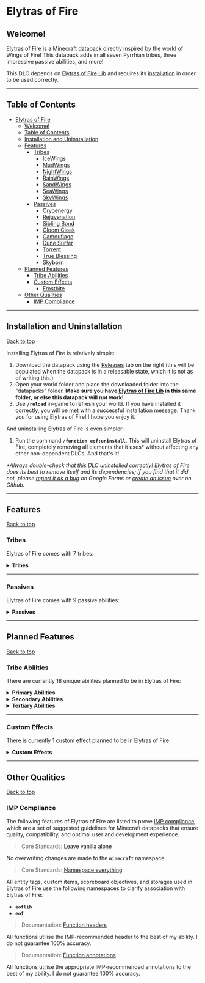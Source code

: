 # Elytras of Fire

## Welcome!

Elytras of Fire is a Minecraft datapack directly inspired by the world of Wings of Fire! This datapack adds in all seven Pyrrhian tribes, three impressive passive abilities, and more!

This DLC depends on [Elytras of Fire Lib](https://github.com/iHeronGH/Elytras-of-Fire-Lib) and requires its [installation](#installation-and-uninstallation) in order to be used correctly.

---

## Table of Contents

- [Elytras of Fire](#elytras-of-fire)
  - [Welcome!](#welcome)
  - [Table of Contents](#table-of-contents)
  - [Installation and Uninstallation](#installation-and-uninstallation)
  - [Features](#features)
    - [Tribes](#tribes)
      - [IceWings](#icewings)
      - [MudWings](#mudwings)
      - [NightWings](#nightwings)
      - [RainWings](#rainwings)
      - [SandWings](#sandwings)
      - [SeaWings](#seawings)
      - [SkyWings](#skywings)
    - [Passives](#passives)
      - [Cryoenergy](#cryoenergy)
      - [Rejuvenation](#rejuvenation)
      - [Sibling Bond](#sibling-bond)
      - [Gloom Cloak](#gloom-cloak)
      - [Camouflage](#camouflage)
      - [Dune Surfer](#dune-surfer)
      - [Torrent](#torrent)
      - [True Blessing](#true-blessing)
      - [Skyborn](#skyborn)
  - [Planned Features](#planned-features)
    - [Tribe Abilities](#tribe-abilities)
    - [Custom Effects](#custom-effects)
      - [Frostbite](#frostbite)
  - [Other Qualities](#other-qualities)
    - [IMP Compliance](#imp-compliance)

---

## Installation and Uninstallation

[Back to top](#)

Installing Elytras of Fire is relatively simple:

1. Download the datapack using the [Releases](https://github.com/iHeronGH/Elytras-of-Fire/releases) tab on the right (this will be populated when the datapack is in a releasable state, which it is not as of writing this.)
2. Open your world folder and place the downloaded folder into the "datapacks" folder. **Make sure you have [Elytras of Fire Lib](https://github.com/iHeronGH/Elytras-of-Fire-Lib) in this same folder, or else this datapack will not work!**
3. Use **`/reload`** in-game to refresh your world. If you have installed it correctly, you will be met with a successful installation message. Thank you for using Elytras of Fire! I hope you enjoy it.

And uninstalling Elytras of Fire is even simpler:

1. Run the command **`/function eof:uninstall`**. This will uninstall Elytras of Fire, completely removing all elements that it uses\* without affecting any other non-dependent DLCs. And that's it!

 *\*Always double-check that this DLC uninstalled correctly! Elytras of Fire does its best to remove itself and its dependencies; if you find that it did not, please [report it as a bug](https://docs.google.com/forms/d/e/1FAIpQLSfm4wEvcERhBCxIhuzV7Gi4yX_sYCBn8zpUE2acBfyOEFW7OA/viewform?usp=sf_link) on Google Forms or [create an issue](https://github.com/iHeronGH/Elytras-of-Fire/issues) over on Github.*

---

## Features

[Back to top](#)

### Tribes

Elytras of Fire comes with 7 tribes:

<details>

**<summary> Tribes </summary>**

[Back to top](#)

#### IceWings

> *"The IceWings are pristine with respect to both their appearance and their battle prowess. Cruel, serrated claws and their unique frost breath make this tribe nightmarish to combat, especially in the frigid lands they call home."*
> *\- H*

Passive Abilities: [Cryoenergy](#cryoenergy)<br>
Primary Ability: [Frost Breath](#tribe-abilities)<br>
Secondary Ability: [Serrated Strike](#tribe-abilities)<br>
Tertiary Ability: [Icicle Incision](#tribe-abilities)

Innate Attributes:

- Strength 2
- Speed 1

#### MudWings

> *"The MudWings are an impressive tribe. From their exceptional fire breath and strong muscles to their ability to last impossible lengths of time underwater, their massive power is unbiased to any environment."*
> *\- H*

Passive Abilities: [Rejuvenation](#rejuvenation), [Sibling Bond](#sibling-bond)<br>
Primary Ability: [Flame Breath](#tribe-abilities)<br>
Secondary Ability: [Terrashock](#tribe-abilities)<br>
Tertiary Ability: [Mud Swipe](#tribe-abilities)

Innate Attributes:

- Strength 2
- Speed 1 while submerged in water

#### NightWings

> *"The NightWings are beasts of the night. By either illuminating their surroundings with their brilliant flames or by utilizing their powerful night vision, they traverse the moonlit landscapes under the guise of shadows."*
> *\- H*

Passive Abilities: [Gloom Cloak](#gloom-cloak)<br>
Primary Ability: [Flame Breath](#tribe-abilities)<br>
Secondary Ability: [Shade Shackle](#tribe-abilities)<br>
Tertiary Ability: [Premonition](#tribe-abilities)

Innate Attributes:

- Speed 1
- Strength 1
- Night Vision
- Invisibility at night while sneaking

#### RainWings

> *"The RainWings are, at least chromatically, the most brilliant of the Pyrrhian tribes. When paired with their extremely lethal venom, the ability to camouflage grants them amazing advantages over their enemies."*
> *\- H*

Passive Abilities: [Camouflage](#camouflage)<br>
Primary Ability: [Venom Shot](#tribe-abilities)<br>
Secondary Ability: [Overgrowth](#tribe-abilities)<br>
Tertiary Ability: [Soul Sap](#tribe-abilities)

Innate Attributes:

- Speed 2

#### SandWings

> *"The SandWings are fiercely precise and swift, finding value in clean and brutal strikes. The venomous barbs located on the end of their tail can kill insanely quick, and their embers scorch the ground like the desert sun."*
> *\- H*

Passive Abilities: [Dune Surfer](#dune-surfer)<br>
Primary Ability: [Flame Breath](#tribe-abilities)<br>
Secondary Ability: [Desert Storm](#tribe-abilities)<br>
Tertiary Ability: [Toxin Slash](#tribe-abilities)

Innate Attributes:

- Speed 1
- Strength 1

#### SeaWings

> *"The SeaWings are the uncontested rulers of the seas. Their keen eyes allow them to see in the dark, and over many millenia have adapted glowing scales, strong tails, gills, and webbed talons. No attack on the SeaWings has gone without heavy loss."*
> *\- H*

Passive Abilities: [Torrent](#torrent), [True Blessing](#true-blessing)<br>
Primary Ability: [Tidal Wave](#tribe-abilities)<br>
Secondary Ability: [Ocean's Blessing](#tribe-abilities)<br>
Tertiary Ability: [Tail Flail](#tribe-abilities)

Innate Attributes:

- Night Vision
- Conduit Power in water
- Speed 2 while swimming

#### SkyWings

> *"The SkyWings are, undoubtedly, the most powerful fliers of all. Massive wings and a streamlined body contribute to the ludicrous speeds they achieve. Their lungs require less oxygen, meaning they can fly higher and exhale hotter embers."*
> *\- H*

Passive Abilities: [Skyborn](#skyborn)<br>
Primary Ability: [Flame Breath](#tribe-abilities)<br>
Secondary Ability: [Sky Surge](#tribe-abilities)<br>
Tertiary Ability: [Spark Punch](#tribe-abilities)

Innate Attributes:

- Speed 3
- Strength 1

</details>

---

### Passives

Elytras of Fire comes with 9 passive abilities:

<details>

**<summary> Passives </summary>**

[Back to top](#)

#### Cryoenergy

Cryoenergy is an [IceWing](#icewings) passive ability. It gives variable levels of Speed depending on the type of block the user is standing on.

| Level |  Activation   |    Effect    | Charge Duration | Cooldown |
| :---: | :-----------: | :----------: | :-------------: | :------: |
|   1   | Stand on ice  | Speed 2 (1s) |       ---       |   ---    |
|   2   | Stand on snow | Speed 3 (1s) |       ---       |   ---    |

#### Rejuvenation

Rejuvenation is a [MudWing](#mudwings) passive ability. It allows the user improved breath underwater along with providing lengthy Regeneration and Speed buffs when charged in muddy areas.

| Level |                                 Activation                                  |                                     Effect                                      | Charge Duration | Cooldown |
| :---: | :-------------------------------------------------------------------------: | :-----------------------------------------------------------------------------: | :-------------: | :------: |
|   1   | Charge [Terrashock](#tribe-abilities) while on an earthy block and in water | Speed 1 (5min)<br>Speed 2 when submerged in water (3s)<br>Regeneration 1 (5min) |       5s        |    3m    |
|   1   |                                 Enter water                                 |                          Water Breathing 1 (2min 30s)                           |       ---       |   ---    |

#### Sibling Bond

Sibling Bond is a [MudWing](#mudwings) passive ability. It gives variable levels of Speed depending on how many other MudWings are around the user and whether Rejuvenation is active.

| Level |                  Activation                  |    Effect    | Charge Duration | Cooldown |
| :---: | :------------------------------------------: | :----------: | :-------------: | :------: |
|   1   |              2 nearby MudWings               | Speed 1 (1s) |       ---       |   ---    |
|   1   | 2 nearby MudWings and Rejuvenation is active | Speed 2 (1s) |       ---       |   ---    |

#### Gloom Cloak

Gloom Cloak is a [NightWing](#nightwings) passive ability. It gives variable levels of Speed depending on the time of day.

| Level |                   Activation                   |      Effect       | Charge Duration | Cooldown |
| :---: | :--------------------------------------------: | :---------------: | :-------------: | :------: |
|   1   |         Time is between dusk and dawn          |   Speed 2 (1s)    |       ---       |   ---    |
|   2   |       Time is between sunset and sunrise       |   Speed 3 (1s)    |       ---       |   ---    |
|   2   | Sneak while time is between sunset and sunrise | Invisibility (1s) |       ---       |   ---    |

#### Camouflage

Camouflage is a [RainWing](#rainwings) passive ability. It gives Invisibility and increased Speed depending on the type of block the user is standing on or as the user sneaks around.

| Level |            Activation             |              Effect               | Charge Duration | Cooldown |
| :---: | :-------------------------------: | :-------------------------------: | :-------------: | :------: |
|   1   | Sneak *or* stand on a flora block | Speed 3 (1s)<br>Invisibility (1s) |       ---       |   ---    |

#### Dune Surfer

Dune Surfer is a [SandWing](#sandwings) passive ability. It gives increased Speed depending on the type of block the user is standing on while allowing the user to thrive on less food.

| Level |        Activation         |     Effect      | Charge Duration | Cooldown |
| :---: | :-----------------------: | :-------------: | :-------------: | :------: |
|   1   | Hunger is 4 bars or lower | Saturation (0s) |       ---       |   40s    |
|   1   |  Stand on a desert block  |  Speed 3 (1s)   |       ---       |   ---    |

#### Torrent

Torrent is a [SeaWing](#seawings) passive ability. It gives the user greater and greater Strength the lower their health is and has special interactions with certain abilities.

| Level |         Activation          |     Effect      | Charge Duration | Cooldown |
| :---: | :-------------------------: | :-------------: | :-------------: | :------: |
|   1   | Health is 7 hearts or lower | Strength 1 (1s) |       ---       |   ---    |
|   2   | Health is 4 hearts or lower | Strength 2 (1s) |       ---       |   ---    |

| Level |            Ability             |  Interaction   |
| :---: | :----------------------------: | :------------: |
|   1   | [Tidal Wave](#tribe-abilities) | Poison 2 (3s)  |
|   2   | [Tidal Wave](#tribe-abilities) | Poison 4 (3s)  |
|   2   | [Tail Flail](#tribe-abilities) | Blindness (7s) |

#### True Blessing

True Blessing is a [SeaWing](#seawings) passive ability. It gives the user vastly improved water movement speeds and a slight regeneration buff when charged under water.

| Level |                              Activation                              |                                               Effect                                                | Charge Duration | Cooldown |
| :---: | :------------------------------------------------------------------: | :-------------------------------------------------------------------------------------------------: | :-------------: | :------: |
|   1   | Charge [Ocean's Blessing](#tribe-abilities) while submerged in water | Dolphin's Grace (1s) while swimming<br>Speed 4 (4s) while swimming<br>Regeneration 1 (3s) every 15s |       5s        |   ---    |

#### Skyborn

Skyborn is a [SkyWing](#skywings) passive ability and has two parts to it. It gives the user the ability to jump extremely high when charged and can be activated mid-elytra flight to grant a short Regeneration buff.

| Level |      Activation      |        Effect        | Charge Duration | Cooldown |
| :---: | :------------------: | :------------------: | :-------------: | :------: |
|   1   |   Charge Sky Surge   | Jump Boost 10 (10s)  |       5s        |   ---    |
|   1   | Begin elytra gliding | Regeneration 2 (12s) |       ---       |   40s    |

</details>

---

## Planned Features

[Back to top](#)

### Tribe Abilities

There are currently 18 unique abilities planned to be in Elytras of Fire:

<details>

**<summary> Primary Abilities </summary>**

[Back to top](#)

|   Ability    |                                                 Tribes                                                 | Cooldown |     Activation      |          Self Effects           |                                                                                                                        Enemy Effects                                                                                                                         |
| :----------: | :----------------------------------------------------------------------------------------------------: | :------: | :-----------------: | :-----------------------------: | :----------------------------------------------------------------------------------------------------------------------------------------------------------------------------------------------------------------------------------------------------------: |
| Frost Breath |                                         [IceWings](#icewings)                                          |   10s    | Sneak + Right-click |               ---               |                                            ![Full Heart](images/full_heart.png)![Full Heart](images/full_heart.png)<br>[Frostbite](#frostbite) (∞)<br>Mining Fatigue 2 (5s)<br>Slowness 2 (5s)<br>Weakness 1 (5s)                                            |
| Flame Breath | [MudWings](#mudwings)<br>[NightWings](#nightwings)<br>[SandWings](#sandwings)<br>[SkyWings](#skywings) |   10s    | Sneak + Right-click | Removes [Frostbite](#frostbite) | **Against flammable enemies**:<br>![Full Heart](images/full_heart.png)![Quarter Heart](images/quarter_heart.png)<br>Ignites those hit<br>Removes [Frostbite](#frostbite)<br><br>**Against fireproof enemies**:<br>![Quarter Heart](images/quarter_heart.png) |
|  Venom Shot  |                                        [RainWings](#rainwings)                                         |   10s    | Sneak + Right-click |               ---               |                                                                                                                        Wither 3 (3s)                                                                                                                         |
|  Tidal Wave  |                                         [SeaWings](#seawings)                                          |   10s    | Sneak + Right-click |               ---               |                                    ![Full Heart](images/full_heart.png)<br>Mining Fatigue 1 (4s)<br>Slowness 1 (4s)<br><br>**[Torrent](#torrent) 1:**<br>Poison 2 (3s)<br><br>**[Torrent](#torrent) 2:**<br>Poison 4 (3s)                                    |

</details>

<details>

**<summary> Secondary Abilities </summary>**

[Back to top](#)

|     Ability      |          Tribes           | Cooldown | Activation  |                         Self Effects                         |                                Enemy Effects                                 |
| :--------------: | :-----------------------: | :------: | :---------: | :----------------------------------------------------------: | :--------------------------------------------------------------------------: |
| Serrated Strike  |   [IceWings](#icewings)   |   24s    | Right-click |              Strength 2 (10s)<br>Speed 1 (10s)               |                         [Frostbite](#frostbite) (∞)                          |
|    Terrashock    |   [MudWings](#mudwings)   |   24s    | Right-click | Absorption 1 (10s)<br>Resistance 1 (10s)<br>Strength 3 (10s) |                               Slowness 1 (6s)                                |
|  Shade Shackle   | [NightWings](#nightwings) |   ---    |    Hold     |              Blindness (2s)<br>Slowness 3 (1s)               | Blindness<br>Slowness 3 up to 6m away (2s)<br>Slowness 2 up to 10m away (1s) |
|    Overgrowth    |  [RainWings](#rainwings)  |   24s    | Right-click |             Resistance 2 (6s)<br>Slowness 2 (8s)             |                               Slowness 2 (8s)                                |
|   Desert Storm   |  [SandWings](#sandwings)  |   24s    | Right-click |              Strength 2 (10s)<br>Speed 3 (10s)               |                                Blindness (6s)                                |
| Ocean's Blessing |   [SeaWings](#seawings)   |   ---    |    Hold     |     Speed 2 in water (3s)<br>Speed 4 while swimming (3s)     |                                     ---                                      |
|    Sky Surge     |   [SkyWings](#skywings)   |   24s    | Right-click |             Strength 3 (8s)<br>Resistance 1 (8s)             |                                     ---                                      |

</details>

<details>

**<summary> Tertiary Abilities </summary>**

[Back to top](#)

|     Ability     |          Tribes           | Cooldown | Activation  |               Self Effects                |                                                              Enemy Effects                                                              |
| :-------------: | :-----------------------: | :------: | :---------: | :---------------------------------------: | :-------------------------------------------------------------------------------------------------------------------------------------: |
| Icicle Incision |   [IceWings](#icewings)   |   ---    |    Melee    |                    ---                    | **On Non-Frostbitten Enemies:**<br>Poison 3 (1s)<br><br>**On Frostbitten Enemies:**<br>Wither 2 (3s)<br>Removes [Frostbite](#frostbite) |
|    Mud Swipe    |   [MudWings](#mudwings)   |   12s    |    Melee    |                    ---                    |                                                   Slowness 1 (6s)<br>Weakness 1 (4s)                                                    |
|   Premonition   | [NightWings](#nightwings) |   20s    |    Melee    | Blocks all incoming<br>projectiles (10s)  |                                                                   ---                                                                   |
|    Soul Sap     |  [RainWings](#rainwings)  |   20s    |    Melee    |            Regeneration 3 (2s)            |                                                                   ---                                                                   |
|   Toxin Slash   |  [SandWings](#sandwings)  |   ---    |    Melee    |                    ---                    |                                                              Poison 1 (4s)                                                              |
|   Tail Flail    |   [SeaWings](#seawings)   |   12s    |    Melee    |                    ---                    |                                   Blindness (4s)<br><br>**[Torrent](#torrent) 2:**<br>Blindness (7s)                                    |
|   Spark Punch   |   [SkyWings](#skywings)   |   ---    |    Melee    | **Smite Mode:**<br>Increased attack rate  |                                 **Spark Mode:**<br>Ignites those hit<br>Removes [Frostbite](#frostbite)                                 |
|   Spark Punch   |   [SkyWings](#skywings)   |   ---    | Right-click | Toggles between Spark mode and Smite mode |                                                                   ---                                                                   |

</details>

---

### Custom Effects

There is currently 1 custom effect planned to be in Elytras of Fire:

<details>

**<summary> Custom Effects </summary>**

[Back to top](#)

#### Frostbite

Frostbite is a custom effect that doesn't do anything on its own; however, it has special interactions with other abilities.

|               Ability               | Level |            Interaction             |
| :---------------------------------: | :---: | :--------------------------------: |
|  [Frost Breath](#tribe-abilities)   |   1   |       Applies Frostbite (∞)        |
|  [Flame Breath](#tribe-abilities)   |   1   |         Removes Frostbite          |
| [Serrated Strike](#tribe-abilities) |   1   |       Applies Frostbite (∞)        |
| [Icicle Incision](#tribe-abilities) |   1   | Wither 2 (3s)<br>Removes Frostbite |

</details>

---

## Other Qualities

[Back to top](#)

### IMP Compliance

The following features of Elytras of Fire are listed to prove [IMP compliance](https://github.com/Arcensoth/imp-spec), which are a set of suggested guidelines for Minecraft datapacks that ensure quality, compatibility, and optimal user and development experience.

> Core Standards: [Leave vanilla alone](https://github.com/Arcensoth/imp-spec/blob/master/docs/imp_core.md#1-leave-vanilla-alone)

No overwriting changes are made to the **`minecraft`** namespace.

> Core Standards: [Namespace everything](https://github.com/Arcensoth/imp-spec/blob/master/docs/imp_core.md#2-namespace-everything)

All entity tags, custom items, scoreboard objectives, and storages used in Elytras of Fire use the following namespaces to clarify association with Elytras of Fire:

- **`eoflib`**
- **`eof`**

> Documentation: [Function headers](https://github.com/Arcensoth/imp-spec/blob/master/docs/imp_doc.md#function-headers)

All functions utilise the IMP-recommended header to the best of my ability. I do not guarantee 100% accuracy.

> Documentation: [Function annotations](https://github.com/Arcensoth/imp-spec/blob/master/docs/imp_doc.md#function-annotations)

All functions utilise the appropriate IMP-recommended annotations to the best of my ability. I do not guarantee 100% accuracy.
